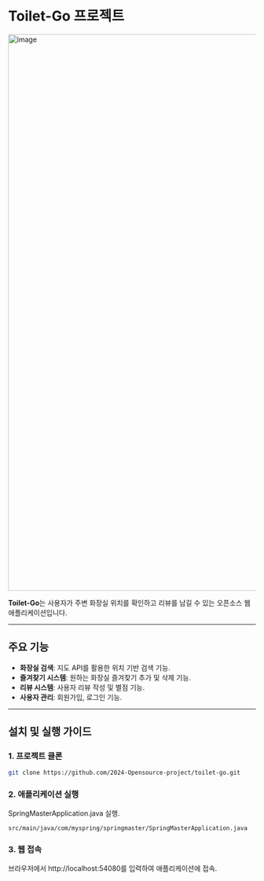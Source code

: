 
# Toilet-Go 프로젝트
<img width="1132" alt="image" src="https://github.com/user-attachments/assets/774a42b9-28a0-4fda-b024-78e1a121812e">

**Toilet-Go**는 사용자가 주변 화장실 위치를 확인하고 리뷰를 남길 수 있는 오픈소스 웹 애플리케이션입니다. 

---

## 주요 기능
- **화장실 검색**: 지도 API를 활용한 위치 기반 검색 기능.
- **즐겨찾기 시스템**: 원하는 화장실 즐겨찾기 추가 및 삭제 기능.
- **리뷰 시스템**: 사용자 리뷰 작성 및 별점 기능.
- **사용자 관리**: 회원가입, 로그인 기능.

---

## 설치 및 실행 가이드

### 1. 프로젝트 클론
```bash
git clone https://github.com/2024-Opensource-project/toilet-go.git
```

### 2. 애플리케이션 실행
SpringMasterApplication.java 실행.
```bash
src/main/java/com/myspring/springmaster/SpringMasterApplication.java
```

### 3. 웹 접속
브라우저에서 http://localhost:54080를 입력하여 애플리케이션에 접속.

